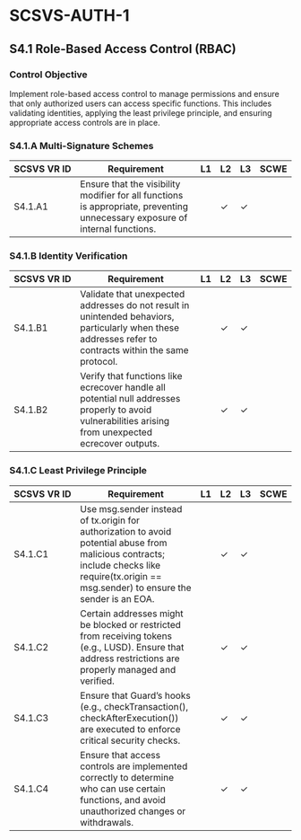 # SCSVS-AUTH-1


## S4.1 Role-Based Access Control (RBAC)

### Control Objective
Implement role-based access control to manage permissions and ensure that only authorized users can access specific functions. This includes validating identities, applying the least privilege principle, and ensuring appropriate access controls are in place.

### S4.1.A Multi-Signature Schemes

| **SCSVS&nbsp;VR&nbsp;ID**          | Requirement                                                                 | L1 | L2 | L3 | SCWE |
| ------------ | --------------------------------------------------------------------------- | -- | -- | -- | --- |
| S4.1.A1      | Ensure that the visibility modifier for all functions is appropriate, preventing unnecessary exposure of internal functions. |    | ✓  | ✓  |     |

### S4.1.B Identity Verification

| **SCSVS&nbsp;VR&nbsp;ID**          | Requirement                                                                 | L1 | L2 | L3 | SCWE |
| ------------ | --------------------------------------------------------------------------- | -- | -- | -- | --- |
| S4.1.B1      | Validate that unexpected addresses do not result in unintended behaviors, particularly when these addresses refer to contracts within the same protocol. |    | ✓  | ✓  |     |
| S4.1.B2      | Verify that functions like ecrecover handle all potential null addresses properly to avoid vulnerabilities arising from unexpected ecrecover outputs. |    | ✓  | ✓  |     |

### S4.1.C Least Privilege Principle

| **SCSVS&nbsp;VR&nbsp;ID**          | Requirement                                                                 | L1 | L2 | L3 | SCWE |
| ------------ | --------------------------------------------------------------------------- | -- | -- | -- | --- |
| S4.1.C1      | Use msg.sender instead of tx.origin for authorization to avoid potential abuse from malicious contracts; include checks like require(tx.origin == msg.sender) to ensure the sender is an EOA. |    | ✓  | ✓  |     |
| S4.1.C2      | Certain addresses might be blocked or restricted from receiving tokens (e.g., LUSD). Ensure that address restrictions are properly managed and verified. |    | ✓  | ✓  |     |
| S4.1.C3      | Ensure that Guard’s hooks (e.g., checkTransaction(), checkAfterExecution()) are executed to enforce critical security checks. |    | ✓  | ✓  |     |
| S4.1.C4      | Ensure that access controls are implemented correctly to determine who can use certain functions, and avoid unauthorized changes or withdrawals. |    | ✓  | ✓  |     |

